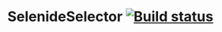 # SelenideSelector [![Build status](https://ci.appveyor.com/api/projects/status/v9xg2od6ag2mc3e4?svg=true)](https://ci.appveyor.com/project/NAleshina/selenideselector)
